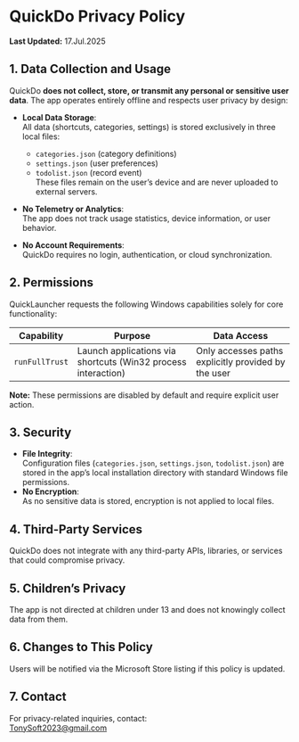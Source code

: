

# QuickDo Privacy Policy

**Last Updated:** 17.Jul.2025

## 1. Data Collection and Usage  

QuickDo **does not collect, store, or transmit any personal or sensitive user data**. The app operates entirely offline and respects user privacy by design:  

- **Local Data Storage**:  
  All data (shortcuts, categories, settings) is stored exclusively in three local files:  
  - `categories.json` (category definitions)  
  - `settings.json` (user preferences)  
  - `todolist.json` (record event)  
    These files remain on the user’s device and are never uploaded to external servers.  

- **No Telemetry or Analytics**:  
  The app does not track usage statistics, device information, or user behavior.  

- **No Account Requirements**:  
  QuickDo requires no login, authentication, or cloud synchronization.  

## 2. Permissions

QuickLauncher requests the following Windows capabilities solely for core functionality:  

| **Capability** | **Purpose**                                                  | **Data Access**                                     |
| -------------- | ------------------------------------------------------------ | --------------------------------------------------- |
| `runFullTrust` | Launch applications via shortcuts (Win32 process interaction) | Only accesses paths explicitly provided by the user |

**Note:** These permissions are disabled by default and require explicit user action.  

## 3. Security

- **File Integrity**:  
  Configuration files (`categories.json`, `settings.json`, `todolist.json`) are stored in the app’s local installation directory with standard Windows file permissions.  
- **No Encryption**:  
  As no sensitive data is stored, encryption is not applied to local files.  

## 4. Third-Party Services

QuickDo does not integrate with any third-party APIs, libraries, or services that could compromise privacy.  

## 5. Children’s Privacy  

The app is not directed at children under 13 and does not knowingly collect data from them.  

## 6. Changes to This Policy  

Users will be notified via the Microsoft Store listing if this policy is updated.  

## 7. Contact  

For privacy-related inquiries, contact:  
TonySoft2023@gmail.com  

